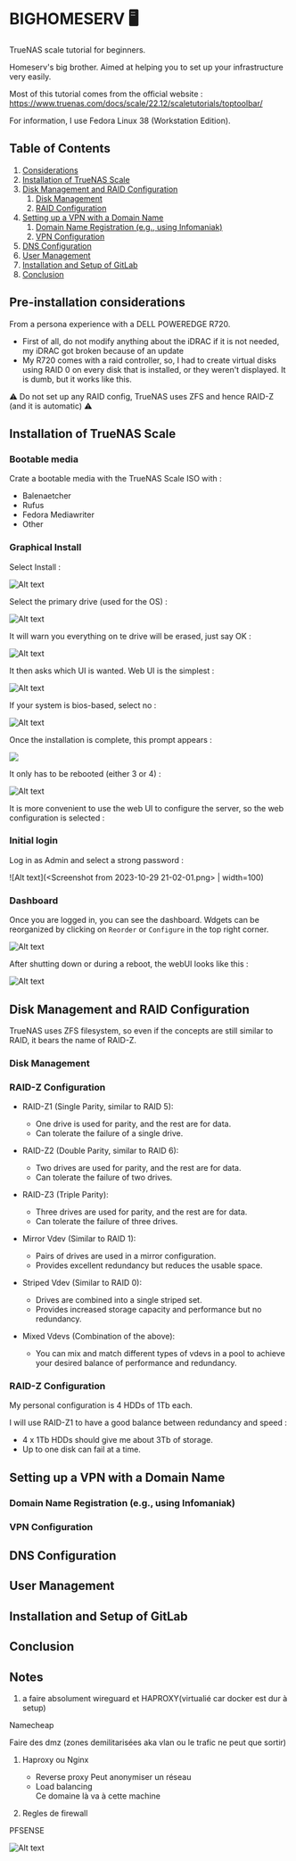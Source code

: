 # BIGHOMESERV 🖥

TrueNAS scale tutorial for beginners.

Homeserv's big brother. Aimed at helping you to set up your infrastructure very easily.

Most of this tutorial comes from the official website : https://www.truenas.com/docs/scale/22.12/scaletutorials/toptoolbar/

For information, I use Fedora Linux 38 (Workstation Edition).

## Table of Contents
1. [Considerations](#considerations)
1. [Installation of TrueNAS Scale](#installation)
2. [Disk Management and RAID Configuration](#disk-management)
   1. [Disk Management](#disk-management)
   2. [RAID Configuration](#raid-configuration)
3. [Setting up a VPN with a Domain Name](#vpn-setup)
   1. [Domain Name Registration (e.g., using Infomaniak)](#domain-registration)
   2. [VPN Configuration](#vpn-configuration)
4. [DNS Configuration](#dns-configuration)
5. [User Management](#user-management)
6. [Installation and Setup of GitLab](#gitlab-setup)
7. [Conclusion](#conclusion)

## Pre-installation considerations <a name="considerations"></a>

From a persona experience with a DELL POWEREDGE R720.

* First of all, do not modify anything about the iDRAC if it is not needed, my iDRAC got broken because of an update
* My R720 comes with a raid controller, so, I had to create virtual disks using RAID 0 on every disk that is installed, or they weren't displayed. It is dumb, but it works like this.

⚠️ Do not set up any RAID config, TrueNAS uses ZFS and hence RAID-Z (and it is automatic) ⚠️

## Installation of TrueNAS Scale <a name="installation"></a>

### Bootable media

Crate a bootable media with the TrueNAS Scale ISO with :
* Balenaetcher
* Rufus
* Fedora Mediawriter
* Other

### Graphical Install

Select Install :

![Alt text](image-3.png)

Select the primary drive (used for the OS) :

![Alt text](image-4.png)

It will warn you everything on te drive will be erased, just say OK :

![Alt text](image-5.png)

It then asks which UI is wanted. Web UI is the simplest :

![Alt text](image-6.png)

If your system is bios-based, select no :

![Alt text](image-7.png)

Once the installation is complete, this prompt appears :

![](image-8.png)

It only has to be rebooted (either 3 or 4) :

![Alt text](image-9.png)

It is more convenient to use the web UI to configure the server, so the web configuration is selected :

### Initial login

Log in as Admin and select a strong password :

![Alt text](<Screenshot from 2023-10-29 21-02-01.png> | width=100)

### Dashboard

Once you are logged in, you can see the dashboard. Wdgets can be reorganized by clicking on ```Reorder``` or ```Configure``` in the top right corner.

![Alt text](image.png)

After shutting down or during a reboot, the webUI looks like this :

![Alt text](image-1.png)

## Disk Management and RAID Configuration <a name="disk-management"></a>

TrueNAS uses ZFS filesystem, so even if the concepts are still similar to RAID, it bears the name of RAID-Z.

### Disk Management <a name="disk-management"></a>



### RAID-Z Configuration <a name="raid-z"></a>

* RAID-Z1 (Single Parity, similar to RAID 5):

    * One drive is used for parity, and the rest are for data.
    * Can tolerate the failure of a single drive.

* RAID-Z2 (Double Parity, similar to RAID 6):

    * Two drives are used for parity, and the rest are for data.
    * Can tolerate the failure of two drives.

* RAID-Z3 (Triple Parity):

    * Three drives are used for parity, and the rest are for data.
    * Can tolerate the failure of three drives.

* Mirror Vdev (Similar to RAID 1):

    * Pairs of drives are used in a mirror configuration.
    * Provides excellent redundancy but reduces the usable space.

* Striped Vdev (Similar to RAID 0):

    * Drives are combined into a single striped set. 
    * Provides increased storage capacity and performance but no redundancy.

* Mixed Vdevs (Combination of the above):

    * You can mix and match different types of vdevs in a pool to achieve your desired balance of performance and redundancy.

### RAID-Z Configuration <a name="raid-configuration"></a>

My personal configuration is 4 HDDs of 1Tb each.

I will use RAID-Z1 to have a good balance between redundancy and speed :

* 4 x 1Tb HDDs should give me about 3Tb of storage.
* Up to one disk can fail at a time.



## Setting up a VPN with a Domain Name <a name="vpn-setup"></a>

### Domain Name Registration (e.g., using Infomaniak) <a name="domain-registration"></a>

### VPN Configuration <a name="vpn-configuration"></a>

## DNS Configuration <a name="dns-configuration"></a>

## User Management <a name="user-management"></a>

## Installation and Setup of GitLab <a name="gitlab-setup"></a>

## Conclusion <a name="conclusion"></a>









## Notes

1) a faire absolument wireguard et HAPROXY(virtualié car docker est dur à setup)

Namecheap

Faire des dmz (zones demilitarisées aka vlan ou le trafic ne peut que sortir)



1) Haproxy ou Nginx
    * Reverse proxy
        Peut anonymiser un réseau
    * Load balancing    
        Ce domaine là va à cette machine

2) Regles de firewall 

PFSENSE

![Alt text](image-2.png)






